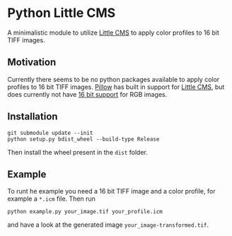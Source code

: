 # Python Little CMS
A minimalistic module to utilize [Little CMS](http://littlecms.com) to apply color profiles to 16 bit TIFF
images.

## Motivation
Currently there seems to be no python packages available to apply color profiles
to 16 bit TIFF images.
[Pillow](https://pillow.readthedocs.io/en/stable/reference/ImageCms.html) has
built in support for [Little CMS](http://littlecms.com), but does currently
not have [16 bit support](https://pillow.readthedocs.io/en/5.1.x/handbook/concepts.html#modes)
for RGB images.

## Installation
```
git submodule update --init
python setup.py bdist_wheel --build-type Release
```
Then install the wheel present in the `dist` folder.

## Example
To runt he example you need a 16 bit TIFF image and a color profile, for example
a `*.icm` file.
Then run
```
python example.py your_image.tif your_profile.icm
```
and have a look at the generated image `your_image-transformed.tif`.